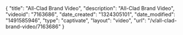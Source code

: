 {
    "title": "All-Clad Brand Video",
    "description": "All-Clad Brand Video",
    "videoid": "7163686",
    "date_created": "1324305101",
    "date_modified": "1491585946",
    "type": "captivate",
    "layout": "video",
    "url": "\/v\/all-clad-brand-video\/7163686"
}